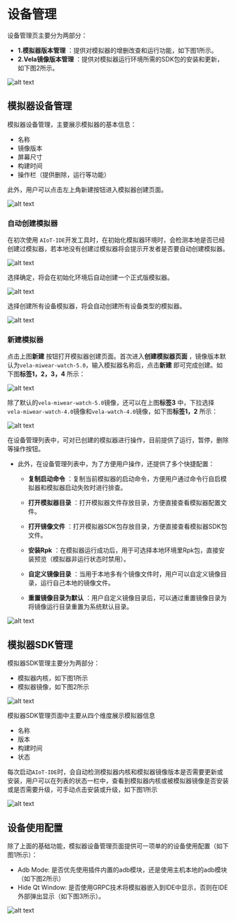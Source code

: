 <!-- 源地址: https://iot.mi.com/vela/quickapp/zh/tools/emulator/create-emulator.html -->

# 设备管理

设备管理页主要分为两部分：

  * **1.模拟器版本管理** ：提供对模拟器的增删改查和运行功能，如下图1所示。
  * **2.Vela镜像版本管理** ：提供对模拟器运行环境所需的SDK包的安装和更新，如下图2所示。

![alt text](../../images/ide-emulator-1.9aad1716.png)

## 模拟器设备管理

模拟器设备管理，主要展示模拟器的基本信息：

  * 名称
  * 镜像版本
  * 屏幕尺寸
  * 构建时间
  * 操作栏（提供删除，运行等功能）

此外，用户可以点击左上角新建按钮进入模拟器创建页面。

![alt text](../../images/ide-emulator-20.c0b065b0.png)

### 自动创建模拟器

在初次使用 `AIoT-IDE`开发工具时，在初始化模拟器环境时，会检测本地是否已经创建过模拟器，若本地没有创建过模拟器将会提示开发者是否要自动创建模拟器。

![alt text](../../images/ide-emulator-13.7766571b.png)

选择确定，将会在初始化环境后自动创建一个正式版模拟器。

![alt text](../../images/ide-emulator-15.246e033c.png)

选择创建所有设备模拟器，将会自动创建所有设备类型的模拟器。

![alt text](../../images/ide-emulator-14.bb61fb16.png)

### 新建模拟器

点击上图**新建** 按钮打开模拟器创建页面。首次进入**创建模拟器页面** ，镜像版本默认为`vela-miwear-watch-5.0`，输入模拟器名称后，点击**新建** 即可完成创建。如下图**标签1，2，3，4** 所示：

![alt text](../../images/ide-emulator-3.26b588d4.png)

除了默认的`vela-miwear-watch-5.0`镜像，还可以在上图**标签3** 中，下拉选择`vela-miwear-watch-4.0`镜像和`vela-watch-4.0`镜像，如下图**标签1，2** 所示：

![alt text](../../images/ide-emulator-10.7e7e3458.png)

在设备管理列表中，可对已创建的模拟器进行操作，目前提供了运行，暂停，删除等操作按钮。

  * 此外，在设备管理列表中，为了方便用户操作，还提供了多个快捷配置：

    * **复制启动命令** ：复制当前模拟器的启动命令，方便用户通过命令行自启模拟器和模拟器启动失败时进行排查。

    * **打开模拟器目录** ：打开模拟器文件存放目录，方便直接查看模拟器配置文件。

    * **打开镜像文件** ：打开模拟器SDK包存放目录，方便直接查看模拟器SDK包文件。

    * **安装Rpk** ：在模拟器运行成功后，用于可选择本地环境里Rpk包，直接安装预览（模拟器非运行状态时禁用）。

    * **自定义镜像目录** ：当用于本地多有个镜像文件时，用户可以自定义镜像目录，运行自己本地的镜像文件。

    * **重置镜像目录为默认** ：用户自定义镜像目录后，可以通过重置镜像目录为将镜像运行目录重置为系统默认目录。

![alt text](../../images/ide-emulator-9.a4531117.png)

## 模拟器SDK管理

模拟器SDK管理主要分为两部分：

  * 模拟器内核，如下图1所示
  * 模拟器镜像，如下图2所示

![alt text](../../images/ide-emulator-16.95334461.png)

模拟器SDK管理页面中主要从四个维度展示模拟器信息

  * 名称
  * 版本
  * 构建时间
  * 状态

每次启动`AIoT-IDE`时，会自动检测模拟器内核和模拟器镜像版本是否需要更新或安装，用户可以在列表的状态一栏中，查看到模拟器内核或被模拟器镜像是否安装或是否需要升级，可手动点击安装或升级，如下图1所示

![alt text](../../images/ide-emulator-17.7977db80.png)

## 设备使用配置

除了上面的基础功能，模拟器设备管理页面提供可一项单的的设备使用配置（如下图1所示）：

  * Adb Mode: 是否优先使用插件内置的adb模块，还是使用主机本地的adb模块（如下图2所示）
  * Hide Qt Window: 是否使用GRPC技术将模拟器嵌入到IDE中显示，否则在IDE外部弹出显示（如下图3所示）。

![alt text](../../images/ide-emulator-18.b4eaf63c.png)
